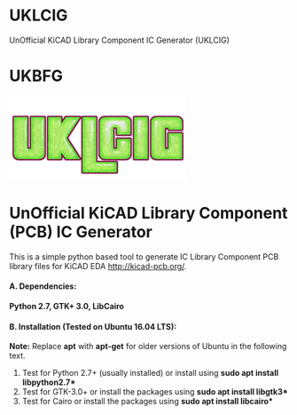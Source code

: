 # UKLCIG
 UnOfficial KiCAD Library Component IC Generator (UKLCIG) 

# UKBFG
![alt text](https://github.com/enthusiasticgeek/UKLCIG/blob/master/UKLCIG.png "UKLCIG")
# UnOfficial KiCAD Library Component (PCB) IC Generator

This is a simple python based tool to generate IC Library Component PCB library files for KiCAD EDA http://kicad-pcb.org/.

#### A. Dependencies:

**Python 2.7, GTK+ 3.0, LibCairo**

#### B. Installation (Tested on Ubuntu 16.04 LTS):

**__Note:__** Replace **apt** with **apt-get** for older versions of Ubuntu in the following text.

1. Test for Python 2.7+ (usually installed) or install using **sudo apt install libpython2.7\***
2. Test for GTK-3.0+ or install the packages using **sudo apt install libgtk3\*** 
3. Test for Cairo or install the packages using **sudo apt install libcairo\***
